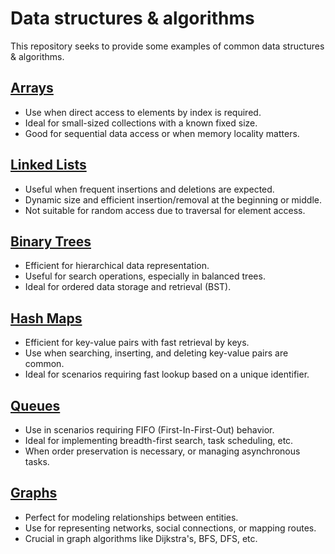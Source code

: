 # Data structures & algorithms

This repository seeks to provide some examples of common data structures & algorithms.

## [Arrays](./arrays)
- Use when direct access to elements by index is required.
- Ideal for small-sized collections with a known fixed size.
- Good for sequential data access or when memory locality matters.

## [Linked Lists](./linked_lists)
- Useful when frequent insertions and deletions are expected.
- Dynamic size and efficient insertion/removal at the beginning or middle.
- Not suitable for random access due to traversal for element access.

## [Binary Trees](./binary_trees)
- Efficient for hierarchical data representation.
- Useful for search operations, especially in balanced trees.
- Ideal for ordered data storage and retrieval (BST).

## [Hash Maps]('./hash_maps)
- Efficient for key-value pairs with fast retrieval by keys.
- Use when searching, inserting, and deleting key-value pairs are common.
- Ideal for scenarios requiring fast lookup based on a unique identifier.

## [Queues](./queues)
- Use in scenarios requiring FIFO (First-In-First-Out) behavior.
- Ideal for implementing breadth-first search, task scheduling, etc.
- When order preservation is necessary, or managing asynchronous tasks.

## [Graphs](./graphs)
- Perfect for modeling relationships between entities.
- Use for representing networks, social connections, or mapping routes.
- Crucial in graph algorithms like Dijkstra's, BFS, DFS, etc.
